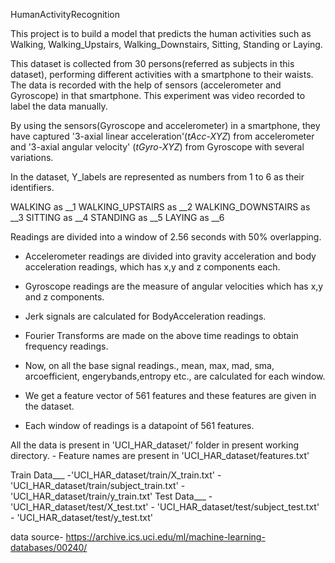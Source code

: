 HumanActivityRecognition

This project is to build a model that predicts the human activities such as Walking, Walking_Upstairs, Walking_Downstairs, Sitting, Standing or Laying.

This dataset is collected from 30 persons(referred as subjects in this dataset), performing different activities with a smartphone to their waists. The data is recorded with the help of sensors (accelerometer and Gyroscope) in that smartphone. This experiment was video recorded to label the data manually.


By using the sensors(Gyroscope and accelerometer) in a smartphone, they have captured '3-axial linear acceleration'(_tAcc-XYZ_) from accelerometer and '3-axial angular velocity' (_tGyro-XYZ_) from Gyroscope with several variations. 

In the dataset, Y_labels are represented as numbers from 1 to 6 as their identifiers.

 WALKING as __1
 WALKING_UPSTAIRS as __2
 WALKING_DOWNSTAIRS as __3
 SITTING as __4
 STANDING as __5
 LAYING as __6
    
 Readings are divided into a window of 2.56 seconds with 50% overlapping. 

* Accelerometer readings are divided into gravity acceleration and body acceleration readings,
  which has x,y and z components each.

* Gyroscope readings are the measure of angular velocities which has x,y and z components.

* Jerk signals are calculated for BodyAcceleration readings.

* Fourier Transforms are made on the above time readings to obtain frequency readings.

* Now, on all the base signal readings., mean, max, mad, sma, arcoefficient, engerybands,entropy etc., are calculated for each window.

* We get a feature vector of 561 features and these features are given in the dataset.

* Each window of readings is a datapoint of 561 features.

 All the data is present in 'UCI_HAR_dataset/' folder in present working directory.
     - Feature names are present in 'UCI_HAR_dataset/features.txt'
  
  Train Data___
      -'UCI_HAR_dataset/train/X_train.txt'
      - 'UCI_HAR_dataset/train/subject_train.txt'
      - 'UCI_HAR_dataset/train/y_train.txt'
  Test Data___
      - 'UCI_HAR_dataset/test/X_test.txt'
      - 'UCI_HAR_dataset/test/subject_test.txt'
      - 'UCI_HAR_dataset/test/y_test.txt'
 


data source- https://archive.ics.uci.edu/ml/machine-learning-databases/00240/



